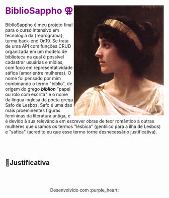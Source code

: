 <h1 align="right">
  <img style = "float: right" src="assets/Sappho-painting.gif" alt="Painting of Sappho of Lesbos" height="350">
</h1>

# <span style="color:purple"> BiblioSappho ⚢ </span> 
BiblioSappho é meu projeto final para o curso intensivo em tecnologia da {reprograma}, turma back-end On19. Se trata de uma API com funções CRUD  organizada em um modelo de biblioteca na qual é possível cadastrar usuárias e mídias, com foco em representatividade sáfica (amor entre mulheres). O nome foi pensado por mim combinando o termo "biblio", de origem do grego ***biblion*** "papel ou rolo com escrita" e o nome da língua inglesa da poeta grega Safo de Lesbos. Safo é uma das mais proeminentes figuras femininas da literatura antiga, e é devido à sua relevância em escrever obras de teor romântico à outras mulheres que usamos os termos "lésbica" (gentílico para a ilha de Lesbos) e "sáfica" (acredito eu que esse termo torne desnecessário justificativa).

 </br>
 </br>



## 📝Justificativa

 </br>
 </br>



<p align="center">
Desenvolvido com :purple_heart:  
</p>
